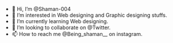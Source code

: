 - 👋 Hi, I’m @Shaman-004
- 👀 I’m interested in Web designing and Graphic designing stuffs.
- 🌱 I’m currently learning Web designing.
- 💞️ I’m looking to collaborate on @Twitter.
- 📫 How to reach me @Being_shaman__ on instagram.

<!---
shaman-004/shaman-004 is a ✨ special ✨ repository because its `README.md` (this file) appears on your GitHub profile.
You can click the Preview link to take a look at your changes.
--->
